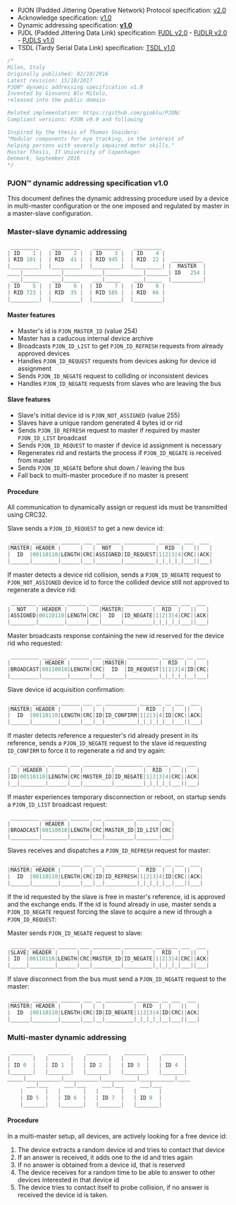
- PJON (Padded Jittering Operative Network) Protocol specification: [v2.0](/specification/PJON-protocol-specification-v2.0.md)
- Acknowledge specification: [v1.0](/specification/PJON-protocol-acknowledge-specification-v1.0.md)
- Dynamic addressing specification: **[v1.0](/specification/PJON-dynamic-addressing-specification-v1.0.md)**
- PJDL (Padded Jittering Data Link) specification:
[PJDL v2.0](/strategies/SoftwareBitBang/specification/PJDL-specification-v2.0.md) - [PJDLR v2.0](/strategies/OverSampling/specification/PJDLR-specification-v2.0.md) - [PJDLS v1.0](/strategies/AnalogSampling/specification/PJDLS-specification-v1.0.md)
- TSDL (Tardy Serial Data Link) specification: [TSDL v1.0](/strategies/ThroughSerial/specification/TSDL-specification-v1.0.md)

```cpp
/*
Milan, Italy
Originally published: 02/10/2016
Latest revision: 15/10/2017
PJON™ dynamic addressing specification v1.0
Invented by Giovanni Blu Mitolo,
released into the public domain

Related implementation: https://github.com/gioblu/PJON/
Compliant versions: PJON v9.0 and following

Inspired by the thesis of Thomas Snaidero:
"Modular components for eye tracking, in the interest of
helping persons with severely impaired motor skills."
Master Thesis, IT University of Copenhagen
Denmark, September 2016
*/
```

### PJON™ dynamic addressing specification v1.0
This document defines the dynamic addressing procedure used by a device in multi-master configuration or the one imposed and regulated by master in a master-slave configuration.

### Master-slave dynamic addressing
```cpp  
 _________    _________    _________    _________
| ID    1 |  | ID    2 |  | ID    3 |  | ID    4 |
| RID 101 |  | RID  41 |  | RID 945 |  | RID  22 |  __________
|_________|  |_________|  |_________|  |_________| |  MASTER  |
____|____________|____________|____________|_______| ID   254 |
 ___|_____    ___|_____    ___|_____    ___|_____  |__________|
| ID    5 |  | ID    6 |  | ID    7 |  | ID    8 |
| RID 723 |  | RID  35 |  | RID 585 |  | RID  66 |
|_________|  |_________|  |_________|  |_________|
```

#### Master features
* Master's id is `PJON_MASTER_ID` (value 254)
* Master has a caducous internal device archive
* Broadcasts `PJON_ID_LIST` to get `PJON_ID_REFRESH` requests from already approved devices
* Handles `PJON_ID_REQUEST` requests from devices asking for device id assignment
* Sends `PJON_ID_NEGATE` request to colliding or inconsistent devices
* Handles `PJON_ID_NEGATE` requests from slaves who are leaving the bus  

#### Slave features
* Slave's initial device id is `PJON_NOT_ASSIGNED` (value 255)
* Slaves have a unique random generated 4 bytes id or rid
* Sends `PJON_ID_REFRESH` request to master if required by master `PJON_ID_LIST` broadcast
* Sends `PJON_ID_REQUEST` to master if device id assignment is necessary
* Regenerates rid and restarts the process if `PJON_ID_NEGATE` is received from master
* Sends `PJON_ID_NEGATE` before shut down / leaving the bus
* Fall back to multi-master procedure if no master is present

#### Procedure
All communication to dynamically assign or request ids must be transmitted using CRC32.

Slave sends a `PJON_ID_REQUEST` to get a new device id:
```cpp  
 ______ ________ ______ ___ ________ __________ _______ ___  ___
|MASTER| HEADER |      |   |  NOT   |          |  RID  |   ||   |
|  ID  |00110110|LENGTH|CRC|ASSIGNED|ID_REQUEST|1|2|3|4|CRC||ACK|
|______|________|______|___|________|__________|_|_|_|_|___||___|
```
If master detects a device rid collision, sends a `PJON_ID_NEGATE` request to `PJON_NOT_ASSIGNED` device id to force
the collided device still not approved to regenerate a device rid:
```cpp  
 ________ ________ ______ ___ ______ _________ _______ ___  ___
|  NOT   | HEADER |      |   |MASTER|         |  RID  |   ||   |
|ASSIGNED|00110110|LENGTH|CRC|  ID  |ID_NEGATE|1|2|3|4|CRC||ACK|
|________|________|______|___|______|_________|_|_|_|_|___||___|
```  
Master broadcasts response containing the new id reserved for the device rid who requested:
```cpp  
 _________ ________ ______ ___ ______ __________ _______ __ ___
|         | HEADER |      |   |MASTER|          |  RID  |  |   |
|BROADCAST|00110010|LENGTH|CRC|  ID  |ID_REQUEST|1|2|3|4|ID|CRC|
|_________|________|______|___|______|__________|_|_|_|_|__|___|
```
Slave device id acquisition confirmation:
```cpp  
 ______ ________ ______ ___ __ __________ _______ __ ___  ___
|MASTER| HEADER |      |   |  |          |  RID  |  |   ||   |
|  ID  |00110110|LENGTH|CRC|ID|ID_CONFIRM|1|2|3|4|ID|CRC||ACK|
|______|________|______|___|__|__________|_|_|_|_|__|___||___|
```
If master detects reference a requester's rid already present in its reference, sends a `PJON_ID_NEGATE` request to the slave id requesting `ID_CONFIRM` to force it to regenerate a rid and try again:
```cpp  
 __ ________ ______ ___ _________ _________ _______ ___  ___
|  | HEADER |      |   |         |         |  RID  |   ||   |
|ID|00110110|LENGTH|CRC|MASTER_ID|ID_NEGATE|1|2|3|4|CRC||ACK|
|__|________|______|___|_________|_________|_|_|_|_|___||___|
```
If master experiences temporary disconnection or reboot, on startup sends a `PJON_ID_LIST` broadcast request:
```cpp  
 _________ ________ ______ ___ _________ _______ ___
|         | HEADER |      |   |         |       |   |
|BROADCAST|00110010|LENGTH|CRC|MASTER_ID|ID_LIST|CRC|
|_________|________|______|___|_________|_______|___|
```
Slaves receives and dispatches a `PJON_ID_REFRESH` request for master:
```cpp  
 ______ ________ ______ ___ __ __________ _______ __ ___  ___
|MASTER| HEADER |      |   |  |          |  RID  |  |   ||   |
|  ID  |00110110|LENGTH|CRC|ID|ID_REFRESH|1|2|3|4|ID|CRC||ACK|
|______|________|______|___|__|__________|_|_|_|_|__|___||___|
```
If the id requested by the slave is free in master's reference, id is approved and the exchange ends.
If the id is found already in use, master sends a `PJON_ID_NEGATE` request forcing the slave to
acquire a new id through a `PJON_ID_REQUEST`:

Master sends `PJON_ID_NEGATE` request to slave:
```cpp  
 _____ ________ ______ ___ _________ _________ _______ ___  ___
|SLAVE| HEADER |      |   |         |         |  RID  |   ||   |
| ID  |00110110|LENGTH|CRC|MASTER_ID|ID_NEGATE|1|2|3|4|CRC||ACK|
|_____|________|______|___|_________|_________|_|_|_|_|___||___|
```
If slave disconnect from the bus must send a `PJON_ID_NEGATE` request to the master:
```cpp  
 ______ ________ ______ ___ __ _________ _______ __ ___  ___
|MASTER| HEADER |      |   |  |         |  RID  |  |   ||   |
|  ID  |00110110|LENGTH|CRC|ID|ID_NEGATE|1|2|3|4|ID|CRC||ACK|
|______|________|______|___|__|_________|_|_|_|_|__|___||___|
```

### Multi-master dynamic addressing
```cpp  
 _______     _______     _______     _______     _______
|       |   |       |   |       |   |       |   |       |
| ID 0  |   | ID 1  |   | ID 2  |   | ID 3  |   | ID 4  |
|_______|   |_______|   |_______|   |_______|   |_______|
_____|___________|___________|___________|___________|____
      ___|___     ___|___     ___|___     ___|___
    |       |   |       |   |       |   |       |
    | ID 5  |   | ID 6  |   | ID 7  |   | ID 8  |
    |_______|   |_______|   |_______|   |_______|   
```

#### Procedure
In a multi-master setup, all devices, are actively looking for a free device id:

1. The device extracts a random device id and tries to contact that device
2. If an answer is received, it adds one to the id and tries again
3. If no answer is obtained from a device id, that is reserved
4. The device receives for a random time to be able to answer to other devices interested in that device id
5. The device tries to contact itself to probe collision, if no answer is received the device id is taken.
